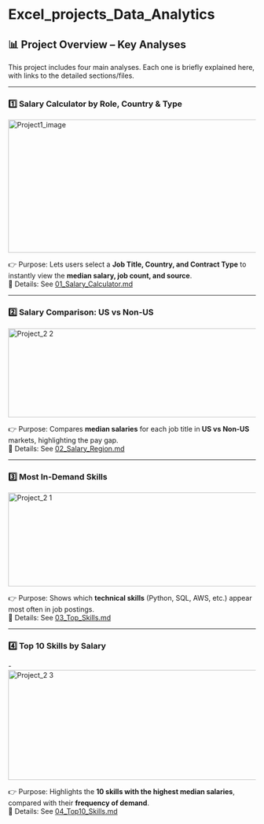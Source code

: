 # Excel_projects_Data_Analytics
## 📊 Project Overview – Key Analyses  

This project includes four main analyses. Each one is briefly explained here, with links to the detailed sections/files.  

---

### 1️⃣ Salary Calculator by Role, Country & Type  
<img width="850" height="271" alt="Project1_image" src="https://github.com/user-attachments/assets/c16405a1-5b47-41e0-acc6-b96b60d48cc2" />
 
👉 Purpose: Lets users select a **Job Title, Country, and Contract Type** to instantly view the **median salary, job count, and source**.  
📂 Details: See [01_Salary_Calculator.md](Excel_Project1/README.md)  

---

### 2️⃣ Salary Comparison: US vs Non-US  
<img width="846" height="181" alt="Project_2 2" src="https://github.com/user-attachments/assets/4f4e1441-4f3c-4d97-8ea2-1dd4cdb77944" />
 
👉 Purpose: Compares **median salaries** for each job title in **US vs Non-US** markets, highlighting the pay gap.  
📂 Details: See [02_Salary_Region.md](Excel_Project2/README.md)  

---

### 3️⃣ Most In-Demand Skills  
<img width="738" height="191" alt="Project_2 1" src="https://github.com/user-attachments/assets/06018f66-65ee-427d-9f0a-96addccc1113" />

👉 Purpose: Shows which **technical skills** (Python, SQL, AWS, etc.) appear most often in job postings.  
📂 Details: See [03_Top_Skills.md](Excel_Project2/README.md)  

---

### 4️⃣ Top 10 Skills by Salary  
-<img width="908" height="224" alt="Project_2 3" src="https://github.com/user-attachments/assets/2e1f6c9a-58f9-4de1-b800-f6e138a8059d" />
 
👉 Purpose: Highlights the **10 skills with the highest median salaries**, compared with their **frequency of demand**.  
📂 Details: See [04_Top10_Skills.md](Excel_Project2/README.md)  

